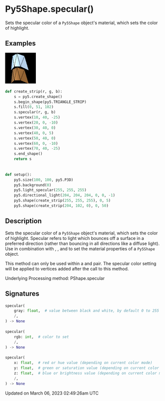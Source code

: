 # Py5Shape.specular()

Sets the specular color of a `Py5Shape` object's material, which sets the color of highlight.

## Examples

<div class="example-table">

<div class="example-row"><div class="example-cell-image">

![example picture for specular()](/images/reference/Py5Shape_specular_0.png)

</div><div class="example-cell-code">

```python
def create_strip(r, g, b):
    s = py5.create_shape()
    s.begin_shape(py5.TRIANGLE_STRIP)
    s.fill(0, 51, 102)
    s.specular(r, g, b)
    s.vertex(10, 40, -25)
    s.vertex(20, 0, -10)
    s.vertex(30, 40, 0)
    s.vertex(40, 0, 5)
    s.vertex(50, 40, 0)
    s.vertex(60, 0, -10)
    s.vertex(70, 40, -25)
    s.end_shape()
    return s


def setup():
    py5.size(100, 100, py5.P3D)
    py5.background(0)
    py5.light_specular(255, 255, 255)
    py5.directional_light(204, 204, 204, 0, 0, -1)
    py5.shape(create_strip(255, 255, 255), 0, 5)
    py5.shape(create_strip(204, 102, 0), 0, 50)
```

</div></div>

</div>

## Description

Sets the specular color of a `Py5Shape` object's material, which sets the color of highlight. Specular refers to light which bounces off a surface in a preferred direction (rather than bouncing in all directions like a diffuse light). Use in combination with [](py5shape_emissive), [](py5shape_ambient), and [](py5shape_shininess) to set the material properties of a `Py5Shape` object.

This method can only be used within a [](py5shape_begin_shape) and [](py5shape_end_shape) pair. The specular color setting will be applied to vertices added after the call to this method.

Underlying Processing method: PShape.specular

## Signatures

```python
specular(
    gray: float,  # value between black and white, by default 0 to 255
    /,
) -> None

specular(
    rgb: int,  # color to set
    /,
) -> None

specular(
    x: float,  # red or hue value (depending on current color mode)
    y: float,  # green or saturation value (depending on current color mode)
    z: float,  # blue or brightness value (depending on current color mode)
    /,
) -> None
```

Updated on March 06, 2023 02:49:26am UTC

